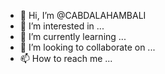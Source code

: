 - 👋 Hi, I’m @CABDALAHAMBALI
- 👀 I’m interested in ...
- 🌱 I’m currently learning ...
- 💞️ I’m looking to collaborate on ...
- 📫 How to reach me ...

<!---
CABDALAHAMBALI/CABDALAHAMBALI is a ✨ special ✨ repository because its `README.md` (this file) appears on your GitHub profile.
You can click the Preview link to take a look at your changes.
--->
